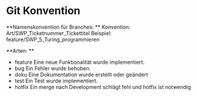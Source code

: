 # Git Konvention

**Namenskonvention für Branches: **
Konvention:	Art/SWP_Ticketnummer_Tickettitel 
Beispiel:		feature/SWP_5_Turing_programmieren

**Arten: **
- feature	 	Eine neue Funktionalität wurde implementiert.
- bug 		 	Ein Fehler wurde behoben.
- doku 		 	Eine Dokumentation wurde erstellt oder geändert
- test 		 	Ein Test wurde implementiert.
- hotfix 	 	Ein merge nach Development schlägt fehl und hotfix ist notwendig 
